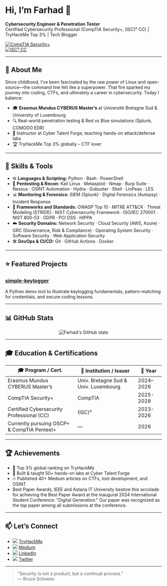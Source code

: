 # Hi, I’m Farhad 👋

**Cybersecurity Engineer & Penetration Tester**  
Certified Cybersecurity Professional (CompTIA Security+, (ISC)² CC) | TryHackMe Top 3% | Tech Blogger

[![CompTIA Security+](https://img.shields.io/badge/CompTIA%20Security%2B-✓-blue)](https://www.credly.com/badges/4eb680a2-f8d5-4f1e-a981-b01667449665/public_url)  
[![ISC² CC](https://img.shields.io/badge/ISC%C2%B2%20Certified-✓-darkgreen)](https://www.credly.com/badges/78d8b4cd-6b84-48d0-adcd-259098e0b654/linked_in_profile) 

---

## 🚀 About Me

Since childhood, I’ve been fascinated by the raw power of Linux and open-source—the command line felt like a superpower. That fire sparked my journey into coding, CTFs, and ultimately a career in cybersecurity. Today I balance:

- 🎓 **Erasmus Mundus CYBERUS Master’s** at Université Bretagne Sud & University of Luxembourg  
- 🔍 Real-world penetration testing & Red vs Blue simulations (Splunk, COMODO EDR)  
- 💼 Instructor at Cyber Talent Forge, teaching hands-on attack/defense labs  
- 🏆 TryHackMe Top 3% globally – CTF lover

---

## 🧰 Skills & Tools

- ⚙️ **Languages & Scripting:** Python · Bash · PowerShell  
- 🔎 **Pentesting & Recon:** Kali Linux · Metasploit · Nmap · Burp Suite · Nessus · OSINT Automation · Hydra · Gobuster · Shell · LinPeas · LES 
- 📊 **Monitoring & Forensics:** SIEM (Splunk) · Digital Forensics (Autopsy) · Incident Response
- 📐 **Frameworks and Standards:** OWASP Top 10 · MITRE ATT&CK · Threat Modeling (STRIDE) · NIST Cybersecurity Framework · ISO/IEC 270001 · NIST 800-53 · GDPR · PCI DSS · HIPPA 
- ☁️ **Security Domains:** Network Security · Cloud Security (AWS, Azure) · GRC (Governance, Risk & Compliance) · Operating System Security · Software Security · Web Application Security  
- 🛠️ **DevOps & CI/CD:** Git · GitHub Actions · Docker

---

## ⭐ Featured Projects

### [simple-keylogger](https://github.com/farhadanwari/simple-keylogger)  
A Python demo tool to illustrate keylogging fundamentals, pattern-matching for credentials, and secure coding lessons.

---

## 📊 GitHub Stats

<p align="center">
  <img src="https://github-readme-stats.vercel.app/api?username=farhadanwari&show_icons=true&theme=radical" alt="Farhad's GitHub stats" />
</p>

---

## 🎓 Education & Certifications

| 🎓 Program / Cert.                              | 🏫 Institution / Issuer                  | 📅 Year   |
| ----------------------------------------------- | --------------------------------------- | -------- |
| Erasmus Mundus CYBERUS Master’s                | Univ. Bretagne Sud & Univ. Luxembourg   | 2024–2026|
| CompTIA Security+                              | CompTIA                                 | 2025-2028|
| Certified Cybersecurity Professional (CC)      | (ISC)²                                  | 2023-2026|
| Currently pursuing OSCP+ & CompTIA Pentest+    | —                                       | 2026     |

---

## 🏆 Achievements

- 🥇 Top 3% global ranking on TryHackMe
- 🎯 Built & taught 50+ hands-on labs at Cyber Talent Forge
- 🔥 Published 40+ Medium articles on CTFs, tool development, and OSINT
- Best Paper Awards, IEEE and Astana IT University bestow this accolade for achieving the Best Paper Award at the inaugural 2024 International Student Conference: "Digital Generation." Our paper was recognized as the top paper among all submissions at the conference.

---

## 📫 Let’s Connect

- <img src="https://img.shields.io/badge/-TryHackMe-black?logo=tryhackme&style=flat-square" /> [TryHackMe](https://tryhackme.com/p/farhadanwari)
- <img src="https://img.shields.io/badge/-Medium-black?logo=medium&style=flat-square" /> [Medium](https://medium.com/@farhadanwari)
- <img src="https://img.shields.io/badge/-LinkedIn-blue?logo=linkedin&style=flat-square" /> [LinkedIn](https://www.linkedin.com/in/farhadanwari/)
- <img src="https://img.shields.io/badge/-Twitter-blue?logo=twitter&style=flat-square" /> [Twitter](https://twitter.com/farhadAnwari8)

---

> “Security is not a product, but a continual process.”  
> — Bruce Schneier

